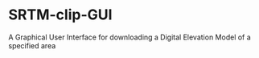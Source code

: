 # SRTM-clip-GUI
A Graphical User Interface for downloading a Digital Elevation Model of a specified area
